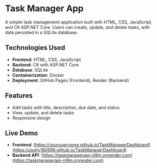 # Task Manager App

A simple task management application built with HTML, CSS, JavaScript, and C# ASP.NET Core. Users can create, update, and delete tasks, with data persisted in a SQLite database.

## Technologies Used
- **Frontend**: HTML, CSS, JavaScript
- **Backend**: C# with ASP.NET Core
- **Database**: SQLite
- **Containerization**: Docker
- **Deployment**: GitHub Pages (Frontend), Render (Backend)

## Features
- Add tasks with title, description, due date, and status
- View, update, and delete tasks
- Responsive design

## Live Demo
- **Frontend**: [https://yourusername.github.io/TaskManagerDashboard](https://Joshy180696.github.io/TaskManagerDashboard)
- **Backend API**: [https://taskmanagerapi-ni9m.onrender.com](https://taskmanagerapi-ni9m.onrender.com)
